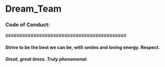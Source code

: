 # Dream_Team
### Code of Conduct: 
###########################################

#### Strive to be the best we can be, with smiles and loving energy. Respect. 

##### Great, great times. Truly phenomenal.
